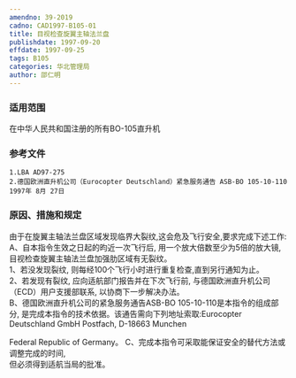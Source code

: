 ```yaml
---
amendno: 39-2019  
cadno: CAD1997-B105-01  
title: 目视检查旋翼主轴法兰盘  
publishdate: 1997-09-20  
effdate: 1997-09-25  
tags: B105  
categories: 华北管理局  
author: 邵仁明  
---
```

  
### 适用范围  
在中华人民共和国注册的所有BO-105直升机  
  
<!--more-->  
### 参考文件  
    1.LBA AD97-275  
    2.德国欧洲直升机公司（Eurocopter Deutschland）紧急服务通告 ASB-BO 105-10-110  1997年 8月 27日  
  
### 原因、措施和规定  
由于在旋翼主轴法兰盘区域发现临界大裂纹,这会危及飞行安全,要求完成下述工作:  
    A、自本指令生效之日起的昀近一次飞行后, 用一个放大倍数至少为5倍的放大镜, 目视检查旋翼主轴法兰盘加强肋区域有无裂纹。  
    1、若没发现裂纹, 则每经100个飞行小时进行重复检查,直到另行通知为止。  
    2、若发现有裂纹, 应向适航部门报告并在下次飞行前, 与德国欧洲直升机公司（ECD）用户支援部联系, 以协商下一步解决办法。  
    B、德国欧洲直升机公司的紧急服务通告ASB-BO 105-10-110是本指令的组成部分, 是完成本指令的技术依据。该通告需向下列地址索取:Eurocopter Deutschland GmbH Postfach, D-18663 Munchen  
  
Federal Republic of Germany。     C、完成本指令可采取能保证安全的替代方法或调整完成的时间,  
但必须得到适航当局的批准。  
